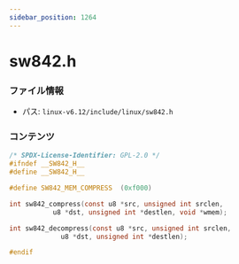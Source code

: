 ```yaml
---
sidebar_position: 1264
---
```

# sw842.h

### ファイル情報

- パス: `linux-v6.12/include/linux/sw842.h`

### コンテンツ

```h
/* SPDX-License-Identifier: GPL-2.0 */
#ifndef __SW842_H__
#define __SW842_H__

#define SW842_MEM_COMPRESS	(0xf000)

int sw842_compress(const u8 *src, unsigned int srclen,
		   u8 *dst, unsigned int *destlen, void *wmem);

int sw842_decompress(const u8 *src, unsigned int srclen,
		     u8 *dst, unsigned int *destlen);

#endif

```
